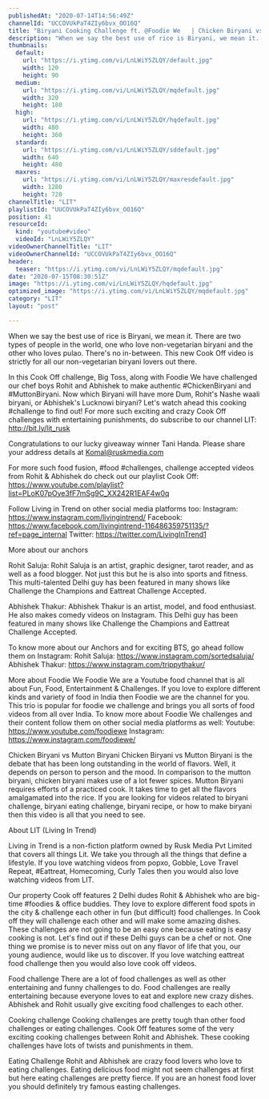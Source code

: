 ```yaml
---
publishedAt: "2020-07-14T14:56:49Z"
channelId: "UCCOVUkPaT4ZIy6bvx_OO16Q"
title: "Biryani Cooking Challenge ft. @Foodie We   | Chicken Biryani vs Mutton Biryani​  ​[Cook Off#11]"
description: "When we say the best use of rice is Biryani, we mean it. There are two types of people in the world, one who love non-vegetarian biryani and the other who loves pulao. There's no in-between. This new Cook Off video is strictly for all our non-vegetarian biryani lovers out there. \n\nIn this Cook Off challenge, Big Toss, along with Foodie We have challenged our chef boys Rohit and Abhishek to make authentic #ChickenBiryani and #MuttonBiryani. Now which Biryani will have more Dum, Rohit's Nashe waali biryani, or Abhishek's Lucknowi biryani? Let's watch ahead this cooking #challenge to find out! For more such exciting and crazy Cook Off challenges with entertaining punishments, do subscribe to our channel LIT: http://bit.ly/lit_rusk \n\nCongratulations to our lucky giveaway winner Tani Handa. Please share your address details at Komal@ruskmedia.com \n\nFor more such food fusion, #food #challenges, challenge accepted videos from Rohit & Abhishek do check out our playlist Cook Off: https://www.youtube.com/playlist?list=PLoK07pOye3fF7mSg9C_XX242R1EAF4w0q\n\nFollow Living in Trend on other social media platforms too:\nInstagram: https://www.instagram.com/livingintrend/\nFacebook: https://www.facebook.com/livingintrend-116486359751135/?ref=page_internal\nTwitter: https://twitter.com/LivingInTrend1\n\nMore about our anchors\n\nRohit Saluja: Rohit Saluja is an artist, graphic designer, tarot reader, and as well as a food blogger. Not just this but he is also into sports and fitness. This multi-talented Delhi guy has been featured in many shows like Challenge the Champions and Eattreat Challenge Accepted. \n\nAbhishek Thakur: Abhishek Thakur is an artist, model, and food enthusiast. He also makes comedy videos on Instagram. This Delhi guy has been featured in many shows like Challenge the Champions and Eattreat Challenge Accepted. \n\nTo know more about our Anchors and for exciting BTS, go ahead follow them on Instagram: \nRohit Saluja: https://www.instagram.com/sortedsaluja/ \nAbhishek Thakur: https://www.instagram.com/trippythakur/\n\nMore about Foodie We\nFoodie We are a Youtube food channel that is all about Fun, Food, Entertainment & Challenges.  If you love to explore different kinds and variety of food in India then Foodie we are the channel for you. This trio is popular for foodie we challenge and brings you all sorts of food videos from all over India. To know more about Foodie We challenges and their content follow them on other social media platforms as well:\nYoutube: https://www.youtube.com/foodiewe\nInstagram: https://www.instagram.com/foodiewe/\n\nChicken Biryani vs Mutton Biryani\nChicken Biryani vs Mutton Biryani is the debate that has been long outstanding in the world of flavors. Well, it depends on person to person and the mood. In comparison to the mutton biryani, chicken biryani makes use of a lot fewer spices.  Mutton Biryani requires efforts of a practiced cook. It takes time to get all the flavors amalgamated into the rice. If you are looking for videos related to biryani challenge, biryani eating challenge, biryani recipe, or how to make biryani then this video is all that you need to see. \n\nAbout LIT (Living In Trend)\n\nLiving in Trend is a non-fiction platform owned by Rusk Media Pvt Limited that covers all things Lit. We take you through all the things that define a lifestyle. If you love watching videos from popxo, Gobble, Love Travel Repeat, #Eattreat, Homecoming, Curly Tales then you would also love watching videos from LIT. \n\nOur property Cook off features 2 Delhi dudes Rohit & Abhishek who are big-time #foodies & office buddies. They love to explore different food spots in the city & challenge each other in fun (but difficult) food challenges. In Cook off they will challenge each other and will make some amazing dishes. These challenges are not going to be an easy one because eating is easy cooking is not. Let's find out if these Delhi guys can be a chef or not. One thing we promise is to never miss out on any flavor of life that you, our young audience, would like us to discover. If you love watching eattreat food challenge then you would also love cook off videos. \n\nFood challenge\nThere are a lot of food challenges as well as other entertaining and funny challenges to do. Food challenges are really entertaining because everyone loves to eat and explore new crazy dishes. Abhishek and Rohit usually give exciting food challenges to each other. \n\nCooking challenge\nCooking challenges are pretty tough than other food challenges or eating challenges. Cook Off features some of the very exciting cooking challenges between Rohit and Abhishek. These cooking challenges have lots of twists and punishments in them.\n\nEating Challenge\nRohit and Abhishek are crazy food lovers who love to eating challenges. Eating delicious food might not seem challenges at first but here eating challenges are pretty fierce. If you are an honest food lover you should definitely try famous easting challenges."
thumbnails:
  default:
    url: "https://i.ytimg.com/vi/LnLWiY5ZLQY/default.jpg"
    width: 120
    height: 90
  medium:
    url: "https://i.ytimg.com/vi/LnLWiY5ZLQY/mqdefault.jpg"
    width: 320
    height: 180
  high:
    url: "https://i.ytimg.com/vi/LnLWiY5ZLQY/hqdefault.jpg"
    width: 480
    height: 360
  standard:
    url: "https://i.ytimg.com/vi/LnLWiY5ZLQY/sddefault.jpg"
    width: 640
    height: 480
  maxres:
    url: "https://i.ytimg.com/vi/LnLWiY5ZLQY/maxresdefault.jpg"
    width: 1280
    height: 720
channelTitle: "LIT"
playlistId: "UUCOVUkPaT4ZIy6bvx_OO16Q"
position: 41
resourceId:
  kind: "youtube#video"
  videoId: "LnLWiY5ZLQY"
videoOwnerChannelTitle: "LIT"
videoOwnerChannelId: "UCCOVUkPaT4ZIy6bvx_OO16Q"
header:
  teaser: "https://i.ytimg.com/vi/LnLWiY5ZLQY/mqdefault.jpg"
date: "2020-07-15T08:30:51Z"
image: "https://i.ytimg.com/vi/LnLWiY5ZLQY/hqdefault.jpg"
optimized_image: "https://i.ytimg.com/vi/LnLWiY5ZLQY/mqdefault.jpg"
category: "LIT"
layout: "post"

---
```

When we say the best use of rice is Biryani, we mean it. There are two types of people in the world, one who love non-vegetarian biryani and the other who loves pulao. There's no in-between. This new Cook Off video is strictly for all our non-vegetarian biryani lovers out there. 

In this Cook Off challenge, Big Toss, along with Foodie We have challenged our chef boys Rohit and Abhishek to make authentic #ChickenBiryani and #MuttonBiryani. Now which Biryani will have more Dum, Rohit's Nashe waali biryani, or Abhishek's Lucknowi biryani? Let's watch ahead this cooking #challenge to find out! For more such exciting and crazy Cook Off challenges with entertaining punishments, do subscribe to our channel LIT: http://bit.ly/lit_rusk 

Congratulations to our lucky giveaway winner Tani Handa. Please share your address details at Komal@ruskmedia.com 

For more such food fusion, #food #challenges, challenge accepted videos from Rohit & Abhishek do check out our playlist Cook Off: https://www.youtube.com/playlist?list=PLoK07pOye3fF7mSg9C_XX242R1EAF4w0q

Follow Living in Trend on other social media platforms too:
Instagram: https://www.instagram.com/livingintrend/
Facebook: https://www.facebook.com/livingintrend-116486359751135/?ref=page_internal
Twitter: https://twitter.com/LivingInTrend1

More about our anchors

Rohit Saluja: Rohit Saluja is an artist, graphic designer, tarot reader, and as well as a food blogger. Not just this but he is also into sports and fitness. This multi-talented Delhi guy has been featured in many shows like Challenge the Champions and Eattreat Challenge Accepted. 

Abhishek Thakur: Abhishek Thakur is an artist, model, and food enthusiast. He also makes comedy videos on Instagram. This Delhi guy has been featured in many shows like Challenge the Champions and Eattreat Challenge Accepted. 

To know more about our Anchors and for exciting BTS, go ahead follow them on Instagram: 
Rohit Saluja: https://www.instagram.com/sortedsaluja/ 
Abhishek Thakur: https://www.instagram.com/trippythakur/

More about Foodie We
Foodie We are a Youtube food channel that is all about Fun, Food, Entertainment & Challenges.  If you love to explore different kinds and variety of food in India then Foodie we are the channel for you. This trio is popular for foodie we challenge and brings you all sorts of food videos from all over India. To know more about Foodie We challenges and their content follow them on other social media platforms as well:
Youtube: https://www.youtube.com/foodiewe
Instagram: https://www.instagram.com/foodiewe/

Chicken Biryani vs Mutton Biryani
Chicken Biryani vs Mutton Biryani is the debate that has been long outstanding in the world of flavors. Well, it depends on person to person and the mood. In comparison to the mutton biryani, chicken biryani makes use of a lot fewer spices.  Mutton Biryani requires efforts of a practiced cook. It takes time to get all the flavors amalgamated into the rice. If you are looking for videos related to biryani challenge, biryani eating challenge, biryani recipe, or how to make biryani then this video is all that you need to see. 

About LIT (Living In Trend)

Living in Trend is a non-fiction platform owned by Rusk Media Pvt Limited that covers all things Lit. We take you through all the things that define a lifestyle. If you love watching videos from popxo, Gobble, Love Travel Repeat, #Eattreat, Homecoming, Curly Tales then you would also love watching videos from LIT. 

Our property Cook off features 2 Delhi dudes Rohit & Abhishek who are big-time #foodies & office buddies. They love to explore different food spots in the city & challenge each other in fun (but difficult) food challenges. In Cook off they will challenge each other and will make some amazing dishes. These challenges are not going to be an easy one because eating is easy cooking is not. Let's find out if these Delhi guys can be a chef or not. One thing we promise is to never miss out on any flavor of life that you, our young audience, would like us to discover. If you love watching eattreat food challenge then you would also love cook off videos. 

Food challenge
There are a lot of food challenges as well as other entertaining and funny challenges to do. Food challenges are really entertaining because everyone loves to eat and explore new crazy dishes. Abhishek and Rohit usually give exciting food challenges to each other. 

Cooking challenge
Cooking challenges are pretty tough than other food challenges or eating challenges. Cook Off features some of the very exciting cooking challenges between Rohit and Abhishek. These cooking challenges have lots of twists and punishments in them.

Eating Challenge
Rohit and Abhishek are crazy food lovers who love to eating challenges. Eating delicious food might not seem challenges at first but here eating challenges are pretty fierce. If you are an honest food lover you should definitely try famous easting challenges.
